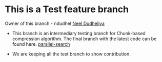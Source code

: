 # This is a Test feature branch

Owner of this branch - ndudhel [Neel Dudheliya](https://github.com/Neel317)

- This branch is an intermediary testing branch for Chunk-based compression algorithm. The final branch with the latest code can be found here. [parallel-search](https://github.com/tanay306/LogPress/tree/parallel-search)

- We are keeping all the test branch to show contribution.
